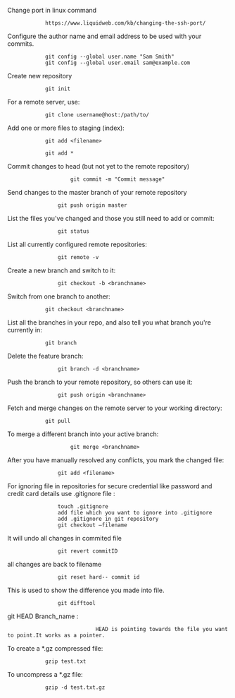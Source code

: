 
Change port in linux command

				https://www.liquidweb.com/kb/changing-the-ssh-port/

Configure the author name and email address to be used with your commits.
		
  				git config --global user.name "Sam Smith"
				git config --global user.email sam@example.com

Create new repository

		  		git init

For a remote server, use:

		  		git clone username@host:/path/to/
				

Add one or more files to staging (index):


		  		git add <filename>

		  		git add *


Commit changes to head (but not yet to the remote repository)

                  		git commit -m "Commit message"


Send changes to the master branch of your remote repository

      		  		git push origin master


List the files you've changed and those you still need to add or commit:

      		  		git status


List all currently configured remote repositories:

      		  		git remote -v


Create a new branch and switch to it:

      		  		git checkout -b <branchname>


Switch from one branch to another:

  		  		git checkout <branchname>


List all the branches in your repo, and also tell you what branch you're currently in:
		      
		  		git branch

Delete the feature branch:

	          		git branch -d <branchname>


Push the branch to your remote repository, so others can use it:

	          		git push origin <branchname>


Fetch and merge changes on the remote server to your working directory:

		  		git pull


To merge a different branch into your active branch:
      
      	          		git merge <branchname>


After you have manually resolved any conflicts, you mark the changed file:
      
      		  		git add <filename>


For ignoring file in repositories for secure credential like password and credit card details use .gitignore file :

			    	touch .gitignore
			    	add file which you want to ignore into .gitignore
			    	add .gitignore in git repository
			    	git checkout –filename 


It will undo all changes in commited file

			    	git revert commitID 


all changes are back to filename

			    	git reset hard-- commit id 


This is used to show the difference you made into file.

			    	git difftool 


git HEAD Branch_name : 

                            	HEAD is pointing towards the file you want to point.It works as a pointer.


To create a *.gz compressed file:
 
 				gzip test.txt


To uncompress a *.gz file:
 			
				gzip -d test.txt.gz
